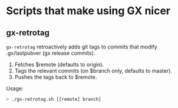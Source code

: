 # Scripts that make using GX nicer

## gx-retrotag

`gx-retrotag` retroactively adds git tags to commits that modify .gx/lastpubver
(gx release commits).

1. Fetches $remote (defaults to origin).
2. Tags the relevant commits (on $branch only, defaults to master).
3. Pushes the tags back to $remote.

Usage:

```sh
> ./gx-retrotag.sh [[remote] branch]
```
